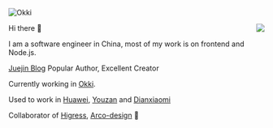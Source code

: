   
![Okki](https://user-images.githubusercontent.com/48784001/203785020-2b4826c1-7ddb-4de8-b65b-ebf6e04c5290.jpeg)

<img align="right" src="https://github-readme-stats.vercel.app/api?username=songpengyuan&show_icons=true&theme=default" />

Hi there 👋

I am a software engineer in China, most of my work is on frontend and Node.js.

[Juejin Blog](https://juejin.cn/user/2963939081065816) Popular Author, Excellent Creator

Currently working in [Okki](https://okki.com/).

Used to work in [Huawei](https://huawei.com), [Youzan](https://youzan.com) and [Dianxiaomi](http://dianxiaomi.com)

Collaborator of [Higress](https://github.com/higress-group/), [Arco-design](https://github.com/arco-design/arco-design) 🤪
